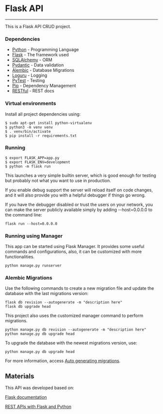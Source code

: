 # Flask API

---

This is a Flask API CRUD project.

### Dependencies

* [Python](https://www.python.org/) - Programming Language
* [Flask](https://flask.palletsprojects.com/) - The framework used
* [SQLAlchemy](https://docs.sqlalchemy.org/) - ORM
* [Pydantic](https://pydantic-docs.helpmanual.io/) - Data validation
* [Alembic](https://alembic.sqlalchemy.org/) - Database Migrations
* [Loguru](https://loguru.readthedocs.io/) - Logging
* [PyTest](https://docs.pytest.org/) - Testing
* [Pip](https://pypi.org/project/pip/) - Dependency Management
* [RESTful](https://restfulapi.net/) - REST docs

### Virtual environments

Install all project dependencies using:

```
$ sudo apt-get install python-virtualenv
$ python3 -m venv venv
$ . venv/bin/activate
$ pip install -r requirements.txt
```

### Running

```
$ export FLASK_APP=app.py
$ export FLASK_ENV=development
$ python -m flask run
```

This launches a very simple builtin server, which is good enough for testing but probably not what you want to use in
production.

If you enable debug support the server will reload itself on code changes, and it will also provide you with a helpful
debugger if things go wrong.

If you have the debugger disabled or trust the users on your network, you can make the server publicly available simply
by adding --host=0.0.0.0 to the command line:

```
flask run --host=0.0.0.0
```

### Running using Manager

This app can be started using Flask Manager. It provides some useful commands and configurations, also, it can be
customized with more functionalities.

```
python manage.py runserver
```

### Alembic Migrations

Use the following commands to create a new migration file and update the database with the last migrations version:

```
flask db revision --autogenerate -m "description here"
flask db upgrade head
```

This project also uses the customized manager command to perform migrations.

```
python manage.py db revision --autogenerate -m "description here"
python manage.py db upgrade head
```

To upgrade the database with the newest migrations version, use:

```
python manage.py db upgrade head
```

For more information, access [Auto generating migrations](https://alembic.sqlalchemy.org/en/latest/autogenerate.html).

## Materials

This API was developed based on:

[Flask documentation](https://flask.palletsprojects.com/)

[REST APIs with Flask and Python](https://www.udemy.com/rest-api-flask-and-python/) 
